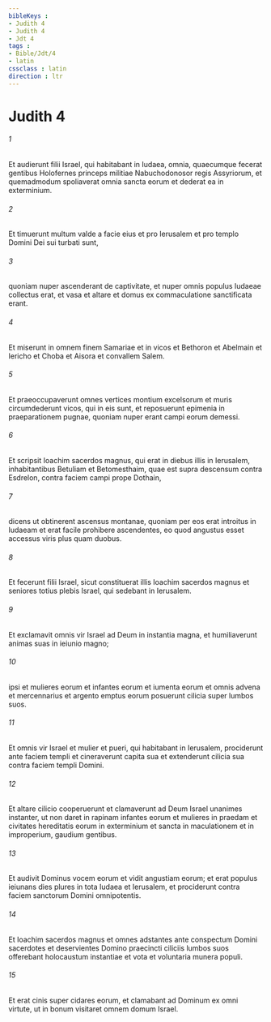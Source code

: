 ```yaml
---
bibleKeys : 
- Judith 4
- Judith 4
- Jdt 4
tags : 
- Bible/Jdt/4
- latin
cssclass : latin
direction : ltr
---
```


# Judith 4

###### 1
Et audierunt filii Israel, qui habitabant in Iudaea, omnia, quaecumque fecerat gentibus Holofernes princeps militiae Nabuchodonosor regis Assyriorum, et quemadmodum spoliaverat omnia sancta eorum et dederat ea in exterminium. 
###### 2
Et timuerunt multum valde a facie eius et pro Ierusalem et pro templo Domini Dei sui turbati sunt, 
###### 3
quoniam nuper ascenderant de captivitate, et nuper omnis populus Iudaeae collectus erat, et vasa et altare et domus ex commaculatione sanctificata erant. 
###### 4
Et miserunt in omnem finem Samariae et in vicos et Bethoron et Abelmain et Iericho et Choba et Aisora et convallem Salem. 
###### 5
Et praeoccupaverunt omnes vertices montium excelsorum et muris circumdederunt vicos, qui in eis sunt, et reposuerunt epimenia in praeparationem pugnae, quoniam nuper erant campi eorum demessi. 
###### 6
Et scripsit Ioachim sacerdos magnus, qui erat in diebus illis in Ierusalem, inhabitantibus Betuliam et Betomesthaim, quae est supra descensum contra Esdrelon, contra faciem campi prope Dothain, 
###### 7
dicens ut obtinerent ascensus montanae, quoniam per eos erat introitus in Iudaeam et erat facile prohibere ascendentes, eo quod angustus esset accessus viris plus quam duobus. 
###### 8
Et fecerunt filii Israel, sicut constituerat illis Ioachim sacerdos magnus et seniores totius plebis Israel, qui sedebant in Ierusalem. 
###### 9
Et exclamavit omnis vir Israel ad Deum in instantia magna, et humiliaverunt animas suas in ieiunio magno; 
###### 10
ipsi et mulieres eorum et infantes eorum et iumenta eorum et omnis advena et mercennarius et argento emptus eorum posuerunt cilicia super lumbos suos. 
###### 11
Et omnis vir Israel et mulier et pueri, qui habitabant in Ierusalem, prociderunt ante faciem templi et cineraverunt capita sua et extenderunt cilicia sua contra faciem templi Domini. 
###### 12
Et altare cilicio cooperuerunt et clamaverunt ad Deum Israel unanimes instanter, ut non daret in rapinam infantes eorum et mulieres in praedam et civitates hereditatis eorum in exterminium et sancta in maculationem et in improperium, gaudium gentibus. 
###### 13
Et audivit Dominus vocem eorum et vidit angustiam eorum; et erat populus ieiunans dies plures in tota Iudaea et Ierusalem, et prociderunt contra faciem sanctorum Domini omnipotentis. 
###### 14
Et Ioachim sacerdos magnus et omnes adstantes ante conspectum Domini sacerdotes et deservientes Domino praecincti ciliciis lumbos suos offerebant holocaustum instantiae et vota et voluntaria munera populi. 
###### 15
Et erat cinis super cidares eorum, et clamabant ad Dominum ex omni virtute, ut in bonum visitaret omnem domum Israel.
